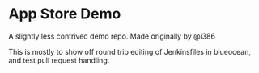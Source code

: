 # App Store Demo


A slightly less contrived demo repo. 
Made originally by @i386

This is mostly to show off round trip editing of Jenkinsfiles in blueocean, and test pull request handling. 
